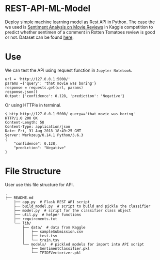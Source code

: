 # REST-API-ML-Model
Deploy simple machine learning model as Rest API in Python.
The case the we used is [Sentiment Analysis on Movie Reviews](https://www.kaggle.com/c/sentiment-analysis-on-movie-reviews/overview) in Kaggle competition  to predict whether sentimen of a comment in Rotten Tomatoes review is good or not.
Dataset can be found [here](https://www.kaggle.com/c/sentiment-analysis-on-movie-reviews/data).

# Use
We can test the API using request function in `Jupyter Notebook`.
  
```
url = 'http://127.0.0.1:5000/'
params ={'query': 'that movie was boring'}
response = requests.get(url, params)
response.json()
Output: {'confidence': 0.128, 'prediction': 'Negative'}
```
Or using HTTPie in terminal.

```
$ http http://127.0.0.1:5000/ query=='that movie was boring'
HTTP/1.0 200 OK
Content-Length: 58
Content-Type: application/json
Date: Fri, 31 Aug 2018 18:49:25 GMT
Server: Werkzeug/0.14.1 Python/3.6.3
{
    "confidence": 0.128,
    "prediction": "Negative"
}
```
# File Structure
User use this file structure for API.

    .
    ├── README.md
		├── app.py  # Flask REST API script
		├── build_model.py  # script to build and pickle the classifier
		├── model.py  # script for the classifier class object
		├── util.py  # helper functions
		├── requirements.txt
		└── lib/
    		├── data/  # data from Kaggle
    		│   ├── sampleSubmission.csv
    		│   ├── test.tsv
    		│   └── train.tsv
    		└── models/  # pickled models for import into API script
        		├── SentimentClassifier.pkl
        		└── TFIDFVectorizer.pkl
 

